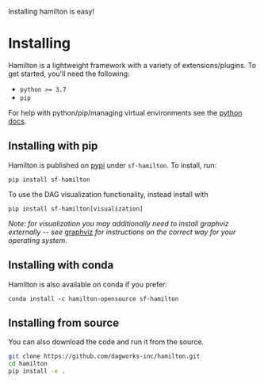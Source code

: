 
Installing hamilton is easy!

# Installing

Hamilton is a lightweight framework with a variety of extensions/plugins. To get started, you'll need the following:

- ``python >= 3.7``
- ``pip``

For help with python/pip/managing virtual environments see the [python docs](https://docs.python.org/3/tutorial/venv.html/).

## Installing with pip

Hamilton is published on [pypi](https://pypi.org/project/sf-hamilton/) under ``sf-hamilton``. To install, run:

`pip install sf-hamilton`

To use the DAG visualization functionality, instead install with

`pip install sf-hamilton[visualization]`

*Note: for visualization you may additionally need to install graphviz externally -- see*
[graphviz](https://graphviz.org/download/) *for instructions on the correct way for your
operating system.*

## Installing with conda

Hamilton is also available on conda if you prefer:

`conda install -c hamilton-opensource sf-hamilton`

## Installing from source


You can also download the code and run it from the source.

```bash
git clone https://github.com/dagworks-inc/hamilton.git
cd hamilton
pip install -e .
```
